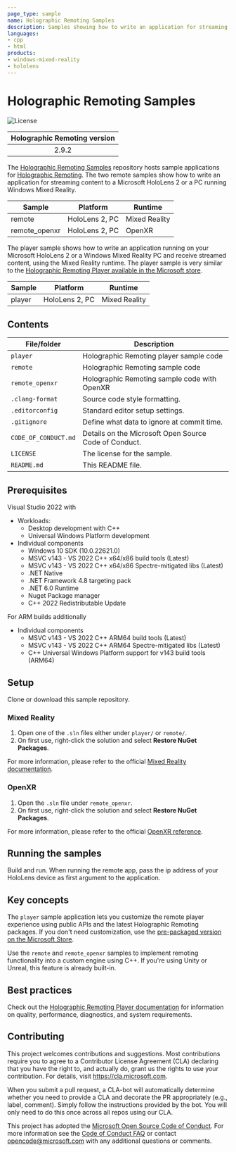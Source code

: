 ```yaml
---
page_type: sample
name: Holographic Remoting Samples
description: Samples showing how to write an application for streaming content to a Microsoft HoloLens 2 or PC running Windows Mixed Reality with the Mixed Reality or OpenXR runtime. 
languages:
- cpp
- html
products:
- windows-mixed-reality
- hololens
---
```


# Holographic Remoting Samples

![License](https://img.shields.io/badge/license-MIT-green.svg)

| Holographic Remoting version |
:-----------------: |
| 2.9.2 |

The [Holographic Remoting Samples](https://github.com/microsoft/MixedReality-HolographicRemoting-Samples) repository hosts sample applications for [Holographic Remoting](https://docs.microsoft.com/en-us/windows/mixed-reality/holographic-remoting-player). The two remote samples show how to write an application for streaming content to a Microsoft HoloLens 2 or a PC running Windows Mixed Reality.

| Sample | Platform | Runtime |
| ---------- | -------- | ----------- |
| remote | HoloLens 2, PC | Mixed Reality |
| remote_openxr | HoloLens 2, PC | OpenXR |

The player sample shows how to write an application running on your Microsoft HoloLens 2 or a Windows Mixed Reality PC and receive streamed content, using the Mixed Reality runtime. The player sample is very similar to the [Holographic Remoting Player available in the Microsoft store](https://www.microsoft.com/p/holographic-remoting-player/9nblggh4sv40).

| Sample | Platform | Runtime |
| ---------- | -------- | ----------- |
| player | HoloLens 2, PC | Mixed Reality |

## Contents

| File/folder | Description |
|-------------|-------------|
| `player` | Holographic Remoting player sample code |
| `remote` | Holographic Remoting sample code |
| `remote_openxr` | Holographic Remoting sample code with OpenXR |
| `.clang-format` | Source code style formatting. |
| `.editorconfig` | Standard editor setup settings. |
| `.gitignore` | Define what data to ignore at commit time. |
| `CODE_OF_CONDUCT.md` | Details on the Microsoft Open Source Code of Conduct. |
| `LICENSE`   | The license for the sample. |
| `README.md` | This README file. |

## Prerequisites

Visual Studio 2022 with

- Workloads:
    - Desktop development with C++
    - Universal Windows Platform development
- Individual components
    - Windows 10 SDK (10.0.22621.0)
    - MSVC v143 - VS 2022 C++ x64/x86 build tools (Latest)
    - MSVC v143 - VS 2022 C++ x64/x86 Spectre-mitigated libs (Latest)
    - .NET Native
    - .NET Framework 4.8 targeting pack
    - .NET 6.0 Runtime
    - Nuget Package manager        
    - C++ 2022 Redistributable Update

For ARM builds additionally
- Individual components
    - MSVC v143 - VS 2022 C++ ARM64 build tools (Latest)
    - MSVC v143 - VS 2022 C++ ARM64 Spectre-mitigated libs (Latest)
    - C++ Universal Windows Platform support for v143 build tools (ARM64)


## Setup

Clone or download this sample repository.

### Mixed Reality

1. Open one of the ```.sln``` files either under ```player/``` or ```remote/```. 
2. On first use, right-click the solution and select **Restore NuGet Packages**.

For more information, please refer to the official [Mixed Reality documentation](https://docs.microsoft.com/en-us/windows/mixed-reality/).

### OpenXR

1. Open the ```.sln``` file under ```remote_openxr```. 
2. On first use, right-click the solution and select **Restore NuGet Packages**.

For more information, please refer to the official [OpenXR reference](https://www.khronos.org/openxr/).

## Running the samples

Build and run. When running the remote app, pass the ip address of your HoloLens device as first argument to the application.

## Key concepts 

The `player` sample application lets you customize the remote player experience using public APIs and the latest Holographic Remoting packages. If you don't need customization, use the [pre-packaged version on the Microsoft Store](https://www.microsoft.com/p/holographic-remoting-player/9nblggh4sv40).

Use the `remote` and `remote_openxr` samples to implement remoting functionality into a custom engine using C++. If you're using Unity or Unreal, this feature is already built-in.

## Best practices

Check out the [Holographic Remoting Player documentation](https://docs.microsoft.com/windows/mixed-reality/develop/platform-capabilities-and-apis/holographic-remoting-player) for information on quality, performance, diagnostics, and system requirements.

## Contributing

This project welcomes contributions and suggestions.  Most contributions require you to agree to a
Contributor License Agreement (CLA) declaring that you have the right to, and actually do, grant us
the rights to use your contribution. For details, visit https://cla.microsoft.com.

When you submit a pull request, a CLA-bot will automatically determine whether you need to provide
a CLA and decorate the PR appropriately (e.g., label, comment). Simply follow the instructions
provided by the bot. You will only need to do this once across all repos using our CLA.

This project has adopted the [Microsoft Open Source Code of Conduct](https://opensource.microsoft.com/codeofconduct/).
For more information see the [Code of Conduct FAQ](https://opensource.microsoft.com/codeofconduct/faq/) or
contact [opencode@microsoft.com](mailto:opencode@microsoft.com) with any additional questions or comments.
